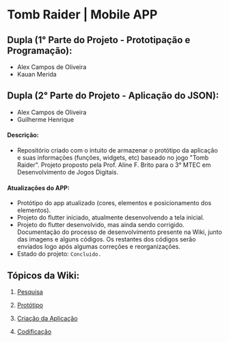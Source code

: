 # Tomb Raider | Mobile APP

## Dupla (1° Parte do Projeto - Prototipação e Programação):

- Alex Campos de Oliveira
- Kauan Merida

## Dupla (2° Parte do Projeto - Aplicação do JSON):

- Alex Campos de Oliveira
- Guilherme Henrique


#### Descrição:
- Repositório criado com o intuito de armazenar o protótipo da aplicação e suas informações (funções, widgets, etc) baseado no jogo "Tomb Raider". Projeto proposto pela Prof. Aline F. Brito para o 3° MTEC em Desenvolvimento de Jogos Digitais.

#### Atualizações do APP: 
- Protótipo do app atualizado (cores, elementos e posicionamento dos elementos). 
- Projeto do flutter iniciado, atualmente desenvolvendo a tela inicial.
- Projeto do flutter desenvolvido, mas ainda sendo corrigido. Documentação do processo de desenvolvimento presente na Wiki, junto das imagens e alguns códigos. Os restantes dos códigos serão enviados logo após algumas correções e reorganizações.
- Estado do projeto: `Concluido.`

## Tópicos da Wiki:

1. [Pesquisa](https://github.com/Alex2024Campos/Tomb_Raider_Mobile_APP/wiki/1.-Pesquisa)<br>

2. [Protótipo](https://github.com/Alex2024Campos/Tomb_Raider_Mobile_APP/wiki/2.-Prot%C3%B3tipo)<br>

3. [Criação da Aplicação](https://github.com/Alex2024Campos/Tomb_Raider_Mobile_APP/wiki/3.-Cria%C3%A7%C3%A3o-da-Aplica%C3%A7%C3%A3o)<br>

4. [Codificação](https://github.com/Alex2024Campos/Tomb_Raider_Mobile_APP/wiki/4.-Codifica%C3%A7%C3%A3o) <br>
